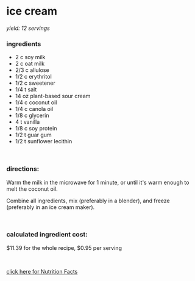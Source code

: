 # ice cream
*yield: 12 servings*

### ingredients
- 2 c soy milk
- 2 c oat milk
- 2/3 c allulose
- 1/2 c erythritol
- 1/2 c sweetener
- 1/4 t salt
- 14 oz plant-based sour cream
- 1/4 c coconut oil
- 1/4 c canola oil
- 1/8 c glycerin
- 4 t vanilla
- 1/8 c soy protein
- 1/2 t guar gum
- 1/2 t sunflower lecithin

<br>

### directions:

Warm the milk in the microwave for 1 minute, or until it's warm enough to melt the coconut oil.

Combine all ingredients, mix (preferably in a blender), and freeze (preferably in an ice cream maker).


<br>

### calculated ingredient cost:

$11.39 for the whole recipe, $0.95 per serving

<br>

[click here for Nutrition Facts](https://htmlpreview.github.io/?https://github.com/nate-thegrate/vegan-chef/blob/main/compile_recipes/nutrition/nutrition_labels/ice%20cream/nutrition_facts.html)